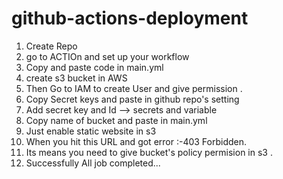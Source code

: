 # github-actions-deployment

1) Create Repo
2) go to ACTIOn and set up your workflow
3) Copy and paste code in main.yml
4) create s3 bucket in AWS
5) Then Go to IAM to create User and give permission .
6) Copy Secret keys and paste in github repo's setting
7) Add secret key and Id --> secrets and variable
8) Copy name of bucket and paste in main.yml
9) Just enable static website in s3
10) When you hit this URL and got error :-403 Forbidden.
11) Its means you need to give bucket's policy permision in s3 .
12) Successfully All job completed...
